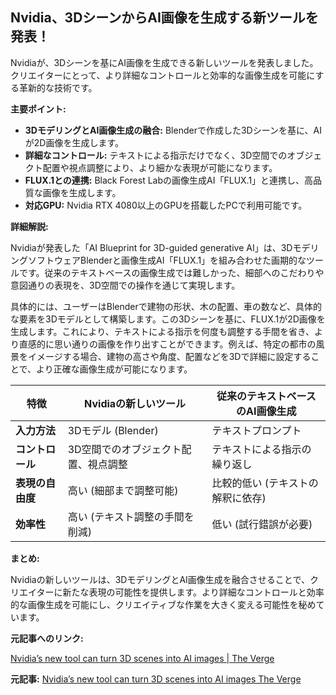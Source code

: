 ## Nvidia、3DシーンからAI画像を生成する新ツールを発表！

Nvidiaが、3Dシーンを基にAI画像を生成できる新しいツールを発表しました。クリエイターにとって、より詳細なコントロールと効率的な画像生成を可能にする革新的な技術です。

**主要ポイント:**

* **3DモデリングとAI画像生成の融合:** Blenderで作成した3Dシーンを基に、AIが2D画像を生成します。
* **詳細なコントロール:** テキストによる指示だけでなく、3D空間でのオブジェクト配置や視点調整により、より細かな表現が可能になります。
* **FLUX.1との連携:** Black Forest Labの画像生成AI「FLUX.1」と連携し、高品質な画像を生成します。
* **対応GPU:** Nvidia RTX 4080以上のGPUを搭載したPCで利用可能です。

**詳細解説:**

Nvidiaが発表した「AI Blueprint for 3D-guided generative AI」は、3DモデリングソフトウェアBlenderと画像生成AI「FLUX.1」を組み合わせた画期的なツールです。従来のテキストベースの画像生成では難しかった、細部へのこだわりや意図通りの表現を、3D空間での操作を通じて実現します。

具体的には、ユーザーはBlenderで建物の形状、木の配置、車の数など、具体的な要素を3Dモデルとして構築します。この3Dシーンを基に、FLUX.1が2D画像を生成します。これにより、テキストによる指示を何度も調整する手間を省き、より直感的に思い通りの画像を作り出すことができます。例えば、特定の都市の風景をイメージする場合、建物の高さや角度、配置などを3Dで詳細に設定することで、より正確な画像生成が可能になります。

| 特徴 | Nvidiaの新しいツール | 従来のテキストベースのAI画像生成 |
|---|---|---|
| **入力方法** | 3Dモデル (Blender) | テキストプロンプト |
| **コントロール** | 3D空間でのオブジェクト配置、視点調整 | テキストによる指示の繰り返し |
| **表現の自由度** | 高い (細部まで調整可能) | 比較的低い (テキストの解釈に依存) |
| **効率性** | 高い (テキスト調整の手間を削減) | 低い (試行錯誤が必要) |

**まとめ:**

Nvidiaの新しいツールは、3DモデリングとAI画像生成を融合させることで、クリエイターに新たな表現の可能性を提供します。より詳細なコントロールと効率的な画像生成を可能にし、クリエイティブな作業を大きく変える可能性を秘めています。

**元記事へのリンク:**

[Nvidia’s new tool can turn 3D scenes into AI images | The Verge](https://www.theverge.com/2024/4/30/24145667/nvidia-ai-blueprint-3d-guided-generative-ai-blender-flux-1)


**元記事:** [Nvidia’s new tool can turn 3D scenes into AI images The Verge](https://www.theverge.com/news/658613/nvidia-ai-blueprint-blender-3d-image-references)